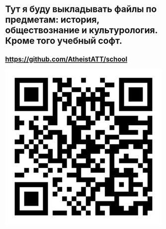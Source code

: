 # Тут я буду выкладывать файлы по предметам: история, обществознание и культурология. Кроме того учебный софт.
## https://github.com/AtheistATT/school

<img src="./img/qr.png" alt="Логотип GitHub" width="600">
